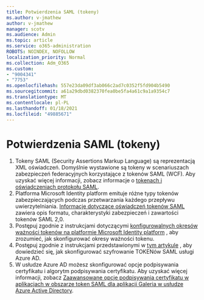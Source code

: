 ```yaml
---
title: Potwierdzenia SAML (tokeny)
ms.author: v-jmathew
author: v-jmathew
manager: scotv
ms.audience: Admin
ms.topic: article
ms.service: o365-administration
ROBOTS: NOINDEX, NOFOLLOW
localization_priority: Normal
ms.collection: Adm_O365
ms.custom:
- "9004341"
- "7753"
ms.openlocfilehash: 557e23da09df3ab066c2ad7c0352f5fd904b5490
ms.sourcegitcommit: a61a29dbd0382370fea0be5fa4a61c9a1a9354c7
ms.translationtype: MT
ms.contentlocale: pl-PL
ms.lasthandoff: 01/18/2021
ms.locfileid: "49885671"
---
```

# <a name="saml-assertions-tokens"></a>Potwierdzenia SAML (tokeny)

1. Tokeny SAML (Security Assertions Markup Language) są reprezentacją XML oświadczeń. Domyślnie wystawione są tokeny w scenariuszach zabezpieczeń federacyjnych korzystające z tokenów SAML (WCF). Aby uzyskać więcej informacji, zobacz informacje o [tokenach i oświadczeniach protokołu SAML](https://docs.microsoft.com/dotnet/framework/wcf/feature-details/saml-tokens-and-claims).
2. Platforma Microsoft Identity platform emituje różne typy tokenów zabezpieczających podczas przetwarzania każdego przepływu uwierzytelniania. [Informacje dotyczące oświadczeń tokenów SAML](https://docs.microsoft.com/azure/active-directory/develop/reference-saml-tokens) zawiera opis formatu, charakterystyki zabezpieczeń i zawartości tokenów SAML 2,0.
3. Postępuj zgodnie z instrukcjami dotyczącymi [konfigurowalnych okresów ważności tokenów na platformie Microsoft Identity platform](https://docs.microsoft.com/azure/active-directory/develop/active-directory-configurable-token-lifetimes) , aby zrozumieć, jak skonfigurować okresy ważności tokenu.
4. Postępuj zgodnie z instrukcjami przedstawionymi w [tym artykule](https://docs.microsoft.com/azure/active-directory/manage-apps/howto-saml-token-encryption) , aby dowiedzieć się, jak skonfigurować szyfrowanie TOKENów SAML usługi Azure AD.
5. W usłudze Azure AD możesz skonfigurować opcje podpisywania certyfikatu i algorytm podpisywania certyfikatu. Aby uzyskać więcej informacji, zobacz [Zaawansowane opcje podpisywania certyfikatu w aplikacjach w obszarze token SAML dla aplikacji Galeria w usłudze Azure Active Directory](https://docs.microsoft.com/azure/active-directory/manage-apps/certificate-signing-options).
